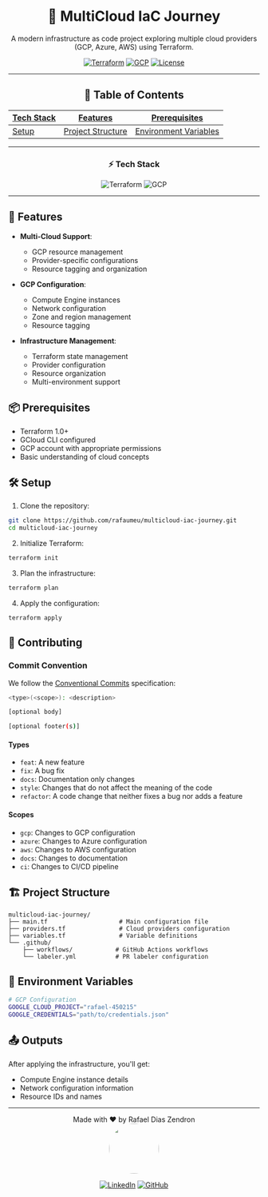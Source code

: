 <div align="center">

# 🚀 MultiCloud IaC Journey

A modern infrastructure as code project exploring multiple cloud providers (GCP, Azure, AWS) using Terraform.

[![Terraform](https://img.shields.io/badge/Terraform-5.17.0-844FBA.svg)](https://www.terraform.io/)
[![GCP](https://img.shields.io/badge/GCP-Provider-4285F4.svg)](https://cloud.google.com/)
[![License](https://img.shields.io/badge/License-MIT-green.svg)](LICENSE)

---

## 📖 Table of Contents

| [Tech Stack](#-tech-stack) | [Features](#-features) | [Prerequisites](#-prerequisites) |
|---------------------------|------------------------|----------------------------------|
| [Setup](#️-setup) | [Project Structure](#️-project-structure) | [Environment Variables](#-environment-variables) |

---

### ⚡ Tech Stack

![Terraform](https://img.shields.io/badge/Terraform-7B42BC?style=for-the-badge&logo=terraform&logoColor=white)
![GCP](https://img.shields.io/badge/Google_Cloud-4285F4?style=for-the-badge&logo=google-cloud&logoColor=white)

---
</div>

## 🚀 Features

- **Multi-Cloud Support**:
  - GCP resource management
  - Provider-specific configurations
  - Resource tagging and organization
  
- **GCP Configuration**:
  - Compute Engine instances
  - Network configuration
  - Zone and region management
  - Resource tagging

- **Infrastructure Management**:
  - Terraform state management
  - Provider configuration
  - Resource organization
  - Multi-environment support

## 📦 Prerequisites

- Terraform 1.0+
- GCloud CLI configured
- GCP account with appropriate permissions
- Basic understanding of cloud concepts

## 🛠️ Setup

1. Clone the repository:

```bash
git clone https://github.com/rafaumeu/multicloud-iac-journey.git
cd multicloud-iac-journey
```

2. Initialize Terraform:

```bash
terraform init
```

3. Plan the infrastructure:

```bash
terraform plan
```

4. Apply the configuration:

```bash
terraform apply
```

## 📝 Contributing

### Commit Convention

We follow the [Conventional Commits](https://www.conventionalcommits.org/) specification:

```bash
<type>(<scope>): <description>

[optional body]

[optional footer(s)]
```

#### Types

- `feat`: A new feature
- `fix`: A bug fix
- `docs`: Documentation only changes
- `style`: Changes that do not affect the meaning of the code
- `refactor`: A code change that neither fixes a bug nor adds a feature

#### Scopes

- `gcp`: Changes to GCP configuration
- `azure`: Changes to Azure configuration
- `aws`: Changes to AWS configuration
- `docs`: Changes to documentation
- `ci`: Changes to CI/CD pipeline

## 🏗️ Project Structure

```
multicloud-iac-journey/
├── main.tf                    # Main configuration file
├── providers.tf               # Cloud providers configuration
├── variables.tf               # Variable definitions
└── .github/
    ├── workflows/            # GitHub Actions workflows
    └── labeler.yml           # PR labeler configuration
```

## 🔧 Environment Variables

```bash
# GCP Configuration
GOOGLE_CLOUD_PROJECT="rafael-450215"
GOOGLE_CREDENTIALS="path/to/credentials.json"
```

## 📤 Outputs

After applying the infrastructure, you'll get:

- Compute Engine instance details
- Network configuration information
- Resource IDs and names

---

<div align="center">
Made with ❤️ by Rafael Dias Zendron
</div>
<div align="center">
<img src="https://github.com/rafaumeu.png" width="100" height="100" style="border-radius: 50%;">

[![LinkedIn](https://img.shields.io/badge/LinkedIn-0077B5?style=for-the-badge&logo=linkedin&logoColor=white)](https://www.linkedin.com/in/rafael-dias-zendron-528290132/)
[![GitHub](https://img.shields.io/badge/GitHub-100000?style=for-the-badge&logo=github&logoColor=white)](https://github.com/rafaumeu)
</div>
